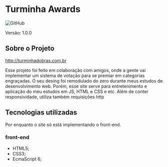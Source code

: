 # Turminha Awards

![GitHub](https://img.shields.io/github/license/GabMeula07/Turminha-Awards?style=for-the-badge)

Versão: 1.0.0

## Sobre o Projeto

http://turminhadobras.com.br

Esse projeto foi feito em colaboração com amigos, onde a gente vai implementar um sistema de votação para se premiar em categorias engraçadas. O seu desing foi remodulado do zero durante meus estudos de desenvolvimento web. Porém, esse site serve para entretenimento e aplicação do meu estudos em JS, HTML e CSS e etc. Além de conter responsividade, utiliza também requisições http

## Tecnologias utilizadas

Por enquanto o site só está implementando o front-end.

### front-end
- HTML5;
- CSS3;
- EcmaScript 6;

